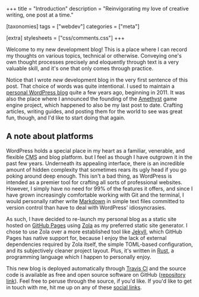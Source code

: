 +++
title = "Introduction"
description = "Reinvigorating my love of creative writing, one post at a time."

[taxonomies]
tags = ["webdev"]
categories = ["meta"]

[extra]
stylesheets = ["css/comments.css"]
+++

Welcome to my new development blog! This is a place where I can record my
thoughts on various topics, technical or otherwise. Conveying one's own thought
processes precisely and eloquently through text is a very valuable skill, and
it's one that only comes through practice.

Notice that I wrote _new_ development blog in the very first sentence of this
post. That choice of words was quite intentional. I used to maintain a
[personal WordPress blog] quite a few years ago, beginning in 2011. It was also
the place where I announced the founding of the [Amethyst] game engine project,
which happened to also be my last post to date. Crafting articles, writing
guides, and posting them for the world to see was great fun, though, and I'd
like to start doing that again.

[personal WordPress blog]: https://nullpwd.wordpress.com/
[Amethyst]: https://nullpwd.wordpress.com/2016/01/13/starting-an-open-source-project/

## A note about platforms

WordPress holds a special place in my heart as a familiar, venerable, and
flexible <abbr title="content management system">CMS</abbr> and blog platform.
but I feel as though I have outgrown it in the past few years. Underneath its
appealing interface, there is an incredible amount of hidden complexity that
sometimes rears its ugly head if you go poking around deep enough. This isn't a
bad thing, as WordPress is intended as a premier tool for crafting all sorts of
professional websites. However, I simply have no need for 99% of the features it
offers, and since I have grown increasingly comfortable working with Git and the
terminal, I would personally rather write [Markdown] in simple text files
committed to version control than have to deal with WordPress' idiosyncrasies.

[Markdown]: https://daringfireball.net/projects/markdown/syntax

As such, I have decided to re-launch my personal blog as a static site hosted on
[GitHub Pages] using [Zola] as my preferred static site generator. I chose to
use Zola over a more established tool like [Jekyll], which GitHub Pages has
native support for, because I enjoy the lack of external dependencies required
by Zola itself, the simple TOML-based configuration, and its subjectively
cleaner project layout. Plus, it's written in [Rust], a programming language
which I happen to personally enjoy.

[GitHub Pages]: https://pages.github.com/
[Zola]: https://www.getzola.org/
[Jekyll]: https://jekyllrb.com/
[Rust]: https://www.rust-lang.org/

This new blog is deployed automatically through [Travis CI] and the source code
is available as free and open source software on GitHub ([repository link]).
Feel free to peruse through the source, if you'd like. If you'd like to get in
touch with me, hit me up on any of these [social links](@/about/_index.md).

[Travis CI]: https://travis-ci.org/
[repository link]: https://github.com/ebkalderon/ebkalderon.github.io/
